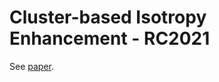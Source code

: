 # Cluster-based Isotropy Enhancement - RC2021

See [paper](https://aclanthology.org/2021.acl-short.73.pdf).
